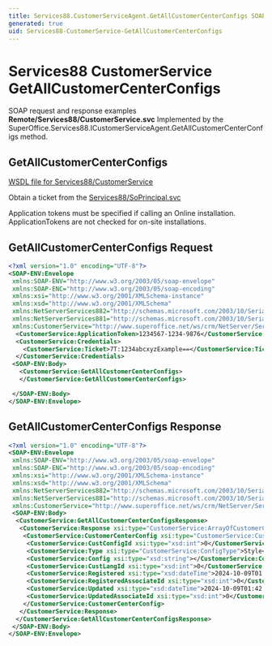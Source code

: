 ```yaml
---
title: Services88.CustomerServiceAgent.GetAllCustomerCenterConfigs SOAP
generated: true
uid: Services88-CustomerService-GetAllCustomerCenterConfigs
---
```


# Services88 CustomerService GetAllCustomerCenterConfigs

SOAP request and response examples **Remote/Services88/CustomerService.svc**
Implemented by the <see cref="M:SuperOffice.Services88.ICustomerServiceAgent.GetAllCustomerCenterConfigs">SuperOffice.Services88.ICustomerServiceAgent.GetAllCustomerCenterConfigs</see> method.

## GetAllCustomerCenterConfigs





[WSDL file for Services88/CustomerService](../Services88-CustomerService.md)

Obtain a ticket from the [Services88/SoPrincipal.svc](../SoPrincipal/index.md)

Application tokens must be specified if calling an Online installation. ApplicationTokens are not checked for on-site installations.

## GetAllCustomerCenterConfigs Request

```xml
<?xml version="1.0" encoding="UTF-8"?>
<SOAP-ENV:Envelope
 xmlns:SOAP-ENV="http://www.w3.org/2003/05/soap-envelope"
 xmlns:SOAP-ENC="http://www.w3.org/2003/05/soap-encoding"
 xmlns:xsi="http://www.w3.org/2001/XMLSchema-instance"
 xmlns:xsd="http://www.w3.org/2001/XMLSchema"
 xmlns:NetServerServices882="http://schemas.microsoft.com/2003/10/Serialization/Arrays"
 xmlns:NetServerServices881="http://schemas.microsoft.com/2003/10/Serialization/"
 xmlns:CustomerService="http://www.superoffice.net/ws/crm/NetServer/Services88">
  <CustomerService:ApplicationToken>1234567-1234-9876</CustomerService:ApplicationToken>
  <CustomerService:Credentials>
    <CustomerService:Ticket>7T:1234abcxyzExample==</CustomerService:Ticket>
  </CustomerService:Credentials>
 <SOAP-ENV:Body>
   <CustomerService:GetAllCustomerCenterConfigs>
   </CustomerService:GetAllCustomerCenterConfigs>

 </SOAP-ENV:Body>
</SOAP-ENV:Envelope>

```


## GetAllCustomerCenterConfigs Response

```xml
<?xml version="1.0" encoding="UTF-8"?>
<SOAP-ENV:Envelope
 xmlns:SOAP-ENV="http://www.w3.org/2003/05/soap-envelope"
 xmlns:SOAP-ENC="http://www.w3.org/2003/05/soap-encoding"
 xmlns:xsi="http://www.w3.org/2001/XMLSchema-instance"
 xmlns:xsd="http://www.w3.org/2001/XMLSchema"
 xmlns:NetServerServices882="http://schemas.microsoft.com/2003/10/Serialization/Arrays"
 xmlns:NetServerServices881="http://schemas.microsoft.com/2003/10/Serialization/"
 xmlns:CustomerService="http://www.superoffice.net/ws/crm/NetServer/Services88">
 <SOAP-ENV:Body>
  <CustomerService:GetAllCustomerCenterConfigsResponse>
   <CustomerService:Response xsi:type="CustomerService:ArrayOfCustomerCenterConfig">
    <CustomerService:CustomerCenterConfig xsi:type="CustomerService:CustomerCenterConfig">
     <CustomerService:CustConfigId xsi:type="xsd:int">0</CustomerService:CustConfigId>
     <CustomerService:Type xsi:type="CustomerService:ConfigType">Style</CustomerService:Type>
     <CustomerService:Config xsi:type="xsd:string"></CustomerService:Config>
     <CustomerService:CustLangId xsi:type="xsd:int">0</CustomerService:CustLangId>
     <CustomerService:Registered xsi:type="xsd:dateTime">2024-10-09T01:42:59Z</CustomerService:Registered>
     <CustomerService:RegisteredAssociateId xsi:type="xsd:int">0</CustomerService:RegisteredAssociateId>
     <CustomerService:Updated xsi:type="xsd:dateTime">2024-10-09T01:42:59Z</CustomerService:Updated>
     <CustomerService:UpdatedAssociateId xsi:type="xsd:int">0</CustomerService:UpdatedAssociateId>
    </CustomerService:CustomerCenterConfig>
   </CustomerService:Response>
  </CustomerService:GetAllCustomerCenterConfigsResponse>
 </SOAP-ENV:Body>
</SOAP-ENV:Envelope>

```

